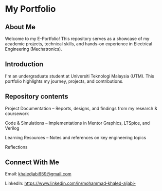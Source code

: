 # My Portfolio  
## About Me  

Welcome to my E-Portfolio! This repository serves as a showcase of my academic projects, technical skills, and hands-on experience in Electrical Engineering (Mechatronics).

## Introduction  


I'm an undergraduate student at Universiti Teknologi Malaysia (UTM). This portfolio highlights my journey, projects, and contributions.

## Repository contents

Project Documentation – Reports, designs, and findings from my research & coursework

Code & Simulations – Implementations in Mentor Graphics, LTSpice, and Verilog

Learning Resources – Notes and references on key engineering topics

Reflections

## Connect With Me  


Email: khaledjabi659@gmail.com

LinkedIn: https://www.linkedin.com/in/mohammad-khaled-aljabi-

